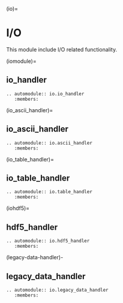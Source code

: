 (io)=

# I/O

This module include I/O related functionality.

(iomodule)=

## io_handler

```{eval-rst}
.. automodule:: io.io_handler
   :members:
```

(io_ascii_handler)=

## io_ascii_handler

```{eval-rst}
.. automodule:: io.ascii_handler
   :members:
```

(io_table_handler)=

## io_table_handler

```{eval-rst}
.. automodule:: io.table_handler
   :members:
```

(iohdf5)=

## hdf5_handler

```{eval-rst}
.. automodule:: io.hdf5_handler
   :members:
```

(legacy-data-handler)-

## legacy_data_handler

```{eval-rst}
.. automodule:: io.legacy_data_handler
   :members:
```
